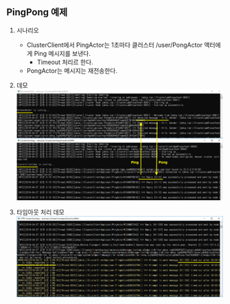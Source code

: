 ## PingPong 예제
1. 시나리오
   - ClusterClient에서 PingActor는 1초마다 클러스터 /user/PongActor 액터에게 Ping 메시지를 보낸다.
       - Timeout 처리르 한다.
   - PongActor는 메시지는 재전송한다.

2. 데모   
![](./Images/Demo.png)   

3. 타임아웃 처리 데모
![](./Images/Demo_Timeout.png)   
